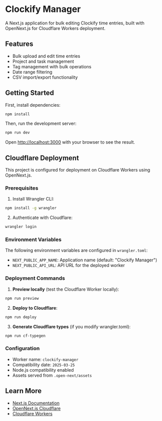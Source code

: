 # Clockify Manager

A Next.js application for bulk editing Clockify time entries, built with OpenNext.js for Cloudflare Workers deployment.

## Features

- Bulk upload and edit time entries
- Project and task management
- Tag management with bulk operations
- Date range filtering
- CSV import/export functionality

## Getting Started

First, install dependencies:

```bash
npm install
```

Then, run the development server:

```bash
npm run dev
```

Open [http://localhost:3000](http://localhost:3000) with your browser to see the result.

## Cloudflare Deployment

This project is configured for deployment on Cloudflare Workers using OpenNext.js.

### Prerequisites

1. Install Wrangler CLI:
```bash
npm install -g wrangler
```

2. Authenticate with Cloudflare:
```bash
wrangler login
```

### Environment Variables

The following environment variables are configured in `wrangler.toml`:

- `NEXT_PUBLIC_APP_NAME`: Application name (default: "Clockify Manager")
- `NEXT_PUBLIC_API_URL`: API URL for the deployed worker

### Deployment Commands

1. **Preview locally** (test the Cloudflare Worker locally):
```bash
npm run preview
```

2. **Deploy to Cloudflare**:
```bash
npm run deploy
```

3. **Generate Cloudflare types** (if you modify wrangler.toml):
```bash
npm run cf-typegen
```

### Configuration

- Worker name: `clockify-manager`
- Compatibility date: `2025-03-25`
- Node.js compatibility enabled
- Assets served from `.open-next/assets`

## Learn More

- [Next.js Documentation](https://nextjs.org/docs)
- [OpenNext.js Cloudflare](https://github.com/serverless-stack/open-next)
- [Cloudflare Workers](https://developers.cloudflare.com/workers/)
